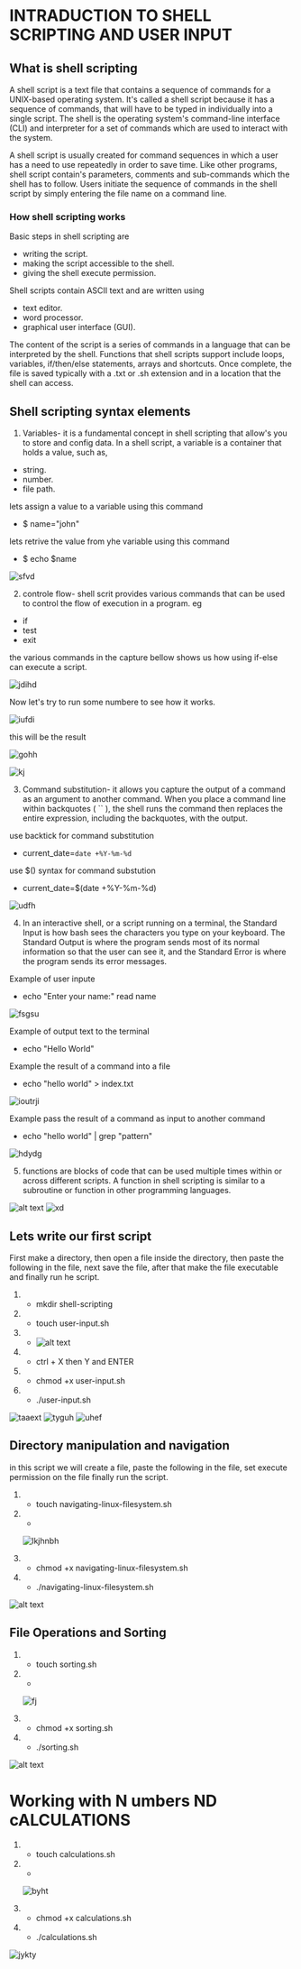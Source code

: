 # INTRADUCTION TO SHELL SCRIPTING AND USER INPUT

## What is shell scripting

A shell script is a text file that contains a sequence of commands for a UNIX-based operating system. It's called a shell script because it has a sequence of commands, that will have to be typed in individually into a single script. The shell is the operating system's command-line interface (CLI) and interpreter for a set of commands which are used to interact with the system.

A shell script is usually created for command sequences in which a user has a need to use repeatedly in order to save time. Like other programs, shell script  contain's parameters, comments and sub-commands which the shell has to follow. Users initiate the sequence of commands in the shell script by simply entering the file name on a command line.

### How shell scripting works

 Basic steps in shell scripting are 
  - writing the script.
  - making the script accessible to the shell.
  - giving the shell execute permission.

Shell scripts contain ASCII text and are written using 
 - text editor.
 -  word processor.
 -  graphical user interface (GUI). 
 
 The content of the script is a series of commands in a language that can be interpreted by the shell. Functions that shell scripts support include loops, variables, if/then/else statements, arrays and shortcuts. Once complete, the file is saved typically with a .txt or .sh extension and in a location that the shell can access.

 ## Shell scripting syntax elements
  
  1) Variables- it is a fundamental concept in shell scripting that allow's you to store and config data. In a shell script, a variable is a container that holds a value, such as,
   - string.
   - number.
   - file path.

lets assign a value to a variable using this command
 - $ name="john"

lets retrive the value from yhe variable using this command
 - $ echo $name

![sfvd](images/WindowsTerminal_36CZC5AyvT.png)

  2) controle flow- shell scrit provides various commands that can be used to control the flow of execution in a program. eg

  - if
  - test
  - exit

the various commands in the capture bellow shows us how using if-else can execute a script.

![jdihd](images/WindowsTerminal_Vx12kbw1jG.png)

Now let's try to run some numbere to see how it works.

![iufdi](images/explorer_7wdmgokRgO.png)

this will be the result

![gohh](images/chrome_16uzWkuH6C.png)

![kj](images/WindowsTerminal_DLPPAAB2C5.png)

  3) Command substitution- it allows you capture the output of a command as an argument to another command. When you place a command line within backquotes ( `` ), the shell runs the command then replaces the entire expression, including the backquotes, with the output.

use backtick for command substitution

 - current_date=`date +%Y-%m-%d`

use $() syntax for command substution

 - current_date=$(date +%Y-%m-%d)

![udfh](images/WindowsTerminal_rfyVxeJfD1.png)

  4) In an interactive shell, or a script running on a terminal, the Standard Input is how bash sees the characters you type on your keyboard. The Standard Output is where the program sends most of its normal information so that the user can see it, and the Standard Error is where the program sends its error messages.

Example of user inpute

 - echo "Enter your name:"
read name

![fsgsu](images/WindowsTerminal_9Q06rkpQhM.png)

Example of output text to the terminal

 - echo "Hello World"

Example the result of a command into a file

 - echo "hello world" > index.txt

![ioutrji](images/explorer_8FxHWXSY1H.png)

Example pass the result of a command as input to another command

 - echo "hello world" | grep "pattern"

![hdydg](images/WindowsTerminal_dPRYE2fE2s.png)

  5) functions are blocks of code that can be used multiple times within or across different scripts. A function in shell scripting is similar to a subroutine or function in other programming languages.

![alt text](images/WindowsTerminal_I9QVYy2pRB.png)
![xd](images/WindowsTerminal_I9QVYy2pRB.png)

## Lets write our first script

 First make a directory, then open a file inside the directory, then paste the following in the file, next save the file, after that make the file executable and finally run he script.

 1) - mkdir shell-scripting
 
 2) - touch user-input.sh
 
 3) - 
      ![alt text](images/chrome_F671rbw2Ig.png)

 4) - ctrl + X then Y and ENTER

 5) - chmod +x user-input.sh

 6) - ./user-input.sh

![taaext](images/WindowsTerminal_VmNSiOqvtX.png)
![tyguh](images/WindowsTerminal_tykH40GSF5.png)
![uhef](images/WindowsTerminal_Tbfdny0Brm.png)

## Directory manipulation and navigation

in this script we will create a file, paste the following in the file, set execute permission on the file finally run the script.

1) - touch navigating-linux-filesystem.sh

2) - 
    ![lkjhnbh](images/msedge_p8urT6Nm67-1.png)

3) - chmod +x navigating-linux-filesystem.sh

4) - ./navigating-linux-filesystem.sh

![alt text](images/WindowsTerminal_bkS7Y04Hba.png)

## File Operations and Sorting

1) - touch sorting.sh

2) - 
   ![fj](images/chrome_VVhWotjsob.png)

3) - chmod +x sorting.sh

4) - ./sorting.sh

![alt text](images/WindowsTerminal_UEmu6x4yOD.png)

# Working with N umbers ND cALCULATIONS

 1) - touch calculations.sh

 2) - 
    ![byht](images/msedge_p8urT6Nm67.png)

 3) - chmod +x calculations.sh

 4) - ./calculations.sh

 ![jykty](images/WindowsTerminal_wThJPIeEuc.png)



